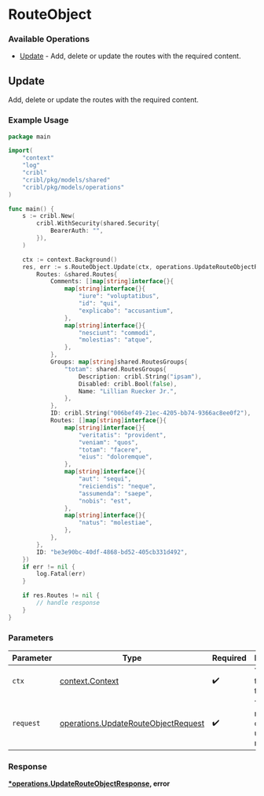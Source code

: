 # RouteObject

### Available Operations

* [Update](#update) - Add, delete or update the routes with the required content.

## Update

Add, delete or update the routes with the required content.

### Example Usage

```go
package main

import(
	"context"
	"log"
	"cribl"
	"cribl/pkg/models/shared"
	"cribl/pkg/models/operations"
)

func main() {
    s := cribl.New(
        cribl.WithSecurity(shared.Security{
            BearerAuth: "",
        }),
    )

    ctx := context.Background()
    res, err := s.RouteObject.Update(ctx, operations.UpdateRouteObjectRequest{
        Routes: &shared.Routes{
            Comments: []map[string]interface{}{
                map[string]interface{}{
                    "iure": "voluptatibus",
                    "id": "qui",
                    "explicabo": "accusantium",
                },
                map[string]interface{}{
                    "nesciunt": "commodi",
                    "molestias": "atque",
                },
            },
            Groups: map[string]shared.RoutesGroups{
                "totam": shared.RoutesGroups{
                    Description: cribl.String("ipsam"),
                    Disabled: cribl.Bool(false),
                    Name: "Lillian Ruecker Jr.",
                },
            },
            ID: cribl.String("006bef49-21ec-4205-bb74-9366ac8ee0f2"),
            Routes: []map[string]interface{}{
                map[string]interface{}{
                    "veritatis": "provident",
                    "veniam": "quos",
                    "totam": "facere",
                    "eius": "doloremque",
                },
                map[string]interface{}{
                    "aut": "sequi",
                    "reiciendis": "neque",
                    "assumenda": "saepe",
                    "nobis": "est",
                },
                map[string]interface{}{
                    "natus": "molestiae",
                },
            },
        },
        ID: "be3e90bc-40df-4868-bd52-405cb331d492",
    })
    if err != nil {
        log.Fatal(err)
    }

    if res.Routes != nil {
        // handle response
    }
}
```

### Parameters

| Parameter                                                                                  | Type                                                                                       | Required                                                                                   | Description                                                                                |
| ------------------------------------------------------------------------------------------ | ------------------------------------------------------------------------------------------ | ------------------------------------------------------------------------------------------ | ------------------------------------------------------------------------------------------ |
| `ctx`                                                                                      | [context.Context](https://pkg.go.dev/context#Context)                                      | :heavy_check_mark:                                                                         | The context to use for the request.                                                        |
| `request`                                                                                  | [operations.UpdateRouteObjectRequest](../../models/operations/updaterouteobjectrequest.md) | :heavy_check_mark:                                                                         | The request object to use for the request.                                                 |


### Response

**[*operations.UpdateRouteObjectResponse](../../models/operations/updaterouteobjectresponse.md), error**

